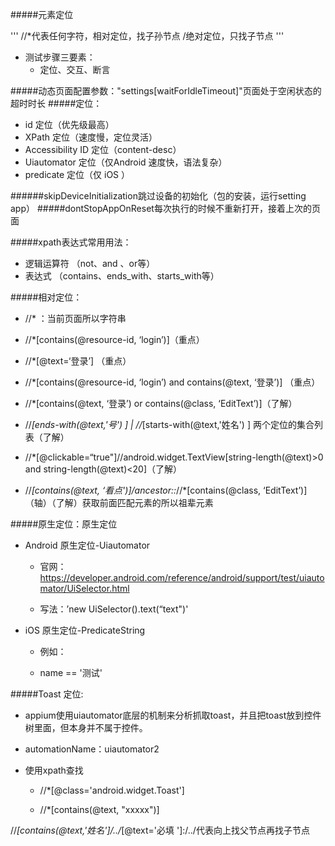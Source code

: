 #####元素定位

'''
//*代表任何字符，相对定位，找子孙节点
/绝对定位，只找子节点
'''
- 测试步骤三要素：
  - 定位、交互、断言
  
 #####动态页面配置参数："settings[waitForIdleTimeout]"页面处于空闲状态的超时时长
 #####定位：
- id 定位（优先级最高）
- XPath 定位（速度慢，定位灵活）
- Accessibility ID 定位（content-desc）
- Uiautomator 定位（仅Android 速度快，语法复杂）
- predicate 定位（仅 iOS ）

######skipDeviceInitialization跳过设备的初始化（包的安装，运行setting app）
#####dontStopAppOnReset每次执行的时候不重新打开，接着上次的页面

#####xpath表达式常用用法：
- 逻辑运算符 （not、and 、or等）
- 表达式 （contains、ends_with、starts_with等）

#####相对定位：

- //* ：当前页面所以字符串

- //*[contains(@resource-id, ‘login’)]（重点）

- //*[@text=‘登录’] （重点）

- //*[contains(@resource-id, ‘login’) and contains(@text, ‘登录’)] （重点）

- //*[contains(@text, ‘登录’) or contains(@class, ‘EditText’)]（了解）

- //*[ends-with(@text,'号') ] | //*[starts-with(@text,'姓名') ] 两个定位的集合列表（了解）

- //*[@clickable=“true"]//android.widget.TextView[string-length(@text)>0 and string-length(@text)<20]（了解）

- //*[contains(@text, ‘看点')]/ancestor::*//*[contains(@class, ‘EditText’)] （轴）（了解）获取前面匹配元素的所以祖辈元素

#####原生定位：原生定位
- Android 原生定位-Uiautomator

  - 官网：https://developer.android.com/reference/android/support/test/uiautomator/UiSelector.html

  - 写法：’new UiSelector().text(“text")'


- iOS 原生定位-PredicateString

  - 例如：

  - name == '测试'
  
  
#####Toast 定位:
- appium使用uiautomator底层的机制来分析抓取toast，并且把toast放到控件树里面，但本身并不属于控件。

- automationName：uiautomator2

- 使用xpath查找

  - //*[@class='android.widget.Toast']

  - //*[contains(@text, "xxxxx")]
  
//*[contains(@text,'姓名']/../*[@text='必填  ']:/../代表向上找父节点再找子节点

